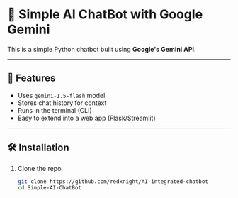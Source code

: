 # 🤖 Simple AI ChatBot with Google Gemini

This is a simple Python chatbot built using **Google's Gemini API**.

---

## 🚀 Features
- Uses `gemini-1.5-flash` model
- Stores chat history for context
- Runs in the terminal (CLI)
- Easy to extend into a web app (Flask/Streamlit)

---

## 🛠️ Installation

1. Clone the repo:
   ```bash
   git clone https://github.com/redxnight/AI-integrated-chatbot
   cd Simple-AI-ChatBot
